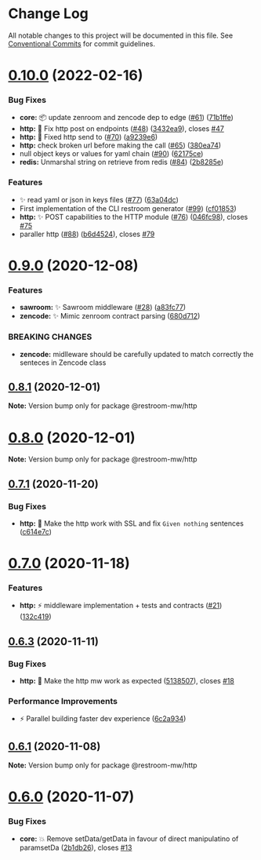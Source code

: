 # Change Log

All notable changes to this project will be documented in this file.
See [Conventional Commits](https://conventionalcommits.org) for commit guidelines.

# [0.10.0](https://github.com/dyne/restroom-mw/compare/v0.9.2...v0.10.0) (2022-02-16)


### Bug Fixes

* **core:** 📦 update zenroom and zencode dep to edge ([#61](https://github.com/dyne/restroom-mw/issues/61)) ([71b1ffe](https://github.com/dyne/restroom-mw/commit/71b1ffe640dbca546d85968afcc015a271e3f6e8))
* **http:** 🐛  Fix http post on endpoints ([#48](https://github.com/dyne/restroom-mw/issues/48)) ([3432ea9](https://github.com/dyne/restroom-mw/commit/3432ea95d25aec96f308cbde4674091de0b9fdd6)), closes [#47](https://github.com/dyne/restroom-mw/issues/47)
* **http:** 🐞 Fixed http send to ([#70](https://github.com/dyne/restroom-mw/issues/70)) ([a9239e6](https://github.com/dyne/restroom-mw/commit/a9239e64a887c2e41765490e114b200ff7d16f58))
* **http:** check broken url before making the call ([#65](https://github.com/dyne/restroom-mw/issues/65)) ([380ea74](https://github.com/dyne/restroom-mw/commit/380ea741446ee0a76192a95bb2b96f31ef6484fe))
* null object keys or values for yaml chain ([#90](https://github.com/dyne/restroom-mw/issues/90)) ([62175ce](https://github.com/dyne/restroom-mw/commit/62175ceff0dc6bf17cce7908177301ea6746bfc6))
* **redis:** Unmarshal string on retrieve from redis ([#84](https://github.com/dyne/restroom-mw/issues/84)) ([2b8285e](https://github.com/dyne/restroom-mw/commit/2b8285e3885d1a0df4d11909f59dab7ff514f669))


### Features

* ✨ read yaml or json in keys files ([#77](https://github.com/dyne/restroom-mw/issues/77)) ([63a04dc](https://github.com/dyne/restroom-mw/commit/63a04dc9d638fd20f656ad839d091826e26b519a))
* First implementation of the CLI restroom generator ([#99](https://github.com/dyne/restroom-mw/issues/99)) ([cf01853](https://github.com/dyne/restroom-mw/commit/cf01853d0ffdb171aaec34140217d95963fbd936))
* **http:** ✨  POST capabilities to the HTTP module ([#76](https://github.com/dyne/restroom-mw/issues/76)) ([046fc98](https://github.com/dyne/restroom-mw/commit/046fc98f0bf049c85ec59a4727349247d583cdb4)), closes [#75](https://github.com/dyne/restroom-mw/issues/75)
* paraller http ([#88](https://github.com/dyne/restroom-mw/issues/88)) ([b6d4524](https://github.com/dyne/restroom-mw/commit/b6d452486139e588ed3d6347627428168cd513b5)), closes [#79](https://github.com/dyne/restroom-mw/issues/79)





# [0.9.0](https://github.com/dyne/restroom-mw/compare/v0.8.1...v0.9.0) (2020-12-08)


### Features

* **sawroom:** ✨  Sawroom middleware ([#28](https://github.com/dyne/restroom-mw/issues/28)) ([a83fc77](https://github.com/dyne/restroom-mw/commit/a83fc77736a90fea535d763c1f7899e1748d6cea))
* **zencode:** ✨  Mimic zenroom contract parsing ([680d712](https://github.com/dyne/restroom-mw/commit/680d71205cc1486fa05f12f637eceaadf0cb79c6))


### BREAKING CHANGES

* **zencode:** midlleware should be carefully updated to match correctly the senteces in Zencode class





## [0.8.1](https://github.com/dyne/restroom-mw/compare/v0.8.0...v0.8.1) (2020-12-01)

**Note:** Version bump only for package @restroom-mw/http





# [0.8.0](https://github.com/dyne/restroom-mw/compare/v0.7.1...v0.8.0) (2020-12-01)

**Note:** Version bump only for package @restroom-mw/http





## [0.7.1](https://github.com/dyne/restroom-mw/compare/v0.7.0...v0.7.1) (2020-11-20)


### Bug Fixes

* **http:** 🐛 Make the http work with SSL and fix `Given nothing` sentences ([c614e7c](https://github.com/dyne/restroom-mw/commit/c614e7c94920e6230ff9b2f538148d711f5dbfaf))





# [0.7.0](https://github.com/dyne/restroom-mw/compare/v0.6.3...v0.7.0) (2020-11-18)


### Features

* **http:** :zap: middleware implementation + tests and contracts ([#21](https://github.com/dyne/restroom-mw/issues/21)) ([132c419](https://github.com/dyne/restroom-mw/commit/132c41935160e5d3ff7ba8641096796e219bdc9f))





## [0.6.3](https://github.com/dyne/restroom-mw/compare/v0.6.2...v0.6.3) (2020-11-11)


### Bug Fixes

* **http:** 🐛  Make the http mw work as expected ([5138507](https://github.com/dyne/restroom-mw/commit/5138507b1c8c08703ebbb7d6db76b9d45c64a814)), closes [#18](https://github.com/dyne/restroom-mw/issues/18)


### Performance Improvements

* ⚡️  Parallel building faster dev experience ([6c2a934](https://github.com/dyne/restroom-mw/commit/6c2a934aba83fc88c888078f183105d0531243fe))





## [0.6.1](https://github.com/dyne/restroom-mw/compare/v0.6.0...v0.6.1) (2020-11-08)

**Note:** Version bump only for package @restroom-mw/http





# [0.6.0](https://github.com/dyne/restroom-mw/compare/v0.5.0...v0.6.0) (2020-11-07)


### Bug Fixes

* **core:** 💥  Remove setData/getData in favour of direct manipulatino of paramsetDa ([2b1db26](https://github.com/dyne/restroom-mw/commit/2b1db26e3d6619606aea06a401d34688ef32e0ab)), closes [#13](https://github.com/dyne/restroom-mw/issues/13)
